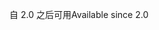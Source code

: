 <span data-ttu-id="946c1-101">自 2.0 之后可用</span><span class="sxs-lookup"><span data-stu-id="946c1-101">Available since 2.0</span></span>